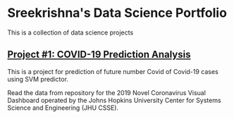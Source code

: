 # Sreekrishna's Data Science Portfolio
This is a collection of data science projects

## [Project #1: COVID-19 Prediction Analysis](https://github.com/sreekrishna7/COVID_19_Prediction_Analysis)
This is a project for prediction of future number Covid of Covid-19 cases using SVM predictor.

Read the data from repository for the 2019 Novel Coronavirus Visual Dashboard operated by the Johns Hopkins University Center for Systems Science and Engineering (JHU CSSE).

